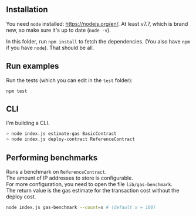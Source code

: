 ## Installation
You need `node` installed: https://nodejs.org/en/. At least v7.7, which is brand new, so make sure it's up to date (`node -v`).

In this folder, run `npm install` to fetch the dependencies. (You also have `npm` if you have `node`). That should be all.

## Run examples

Run the tests (which you can edit in the `test` folder):

```
npm test
```

## CLI

I'm building a CLI.

```sh
> node index.js estimate-gas BasicContract
> node index.js deploy-contract ReferenceContract
```

## Performing benchmarks

Runs a benchmark on `ReferenceContract`.  
The amount of IP addresses to store is configurable.  
For more configuration, you need to open the file `lib/gas-benchmark`.  
The return value is the gas estimate for the transaction cost without the deploy cost.

```sh
node index.js gas-benchmark --count=x # (default x = 100)
```
